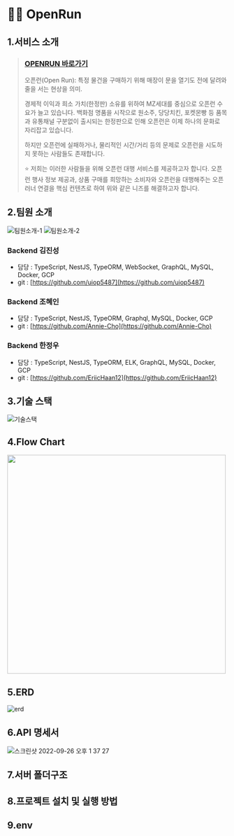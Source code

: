 # 🏃‍♂️ OpenRun

## 1.서비스 소개

> ### [OPENRUN 바로가기](https://openrun.site)
> 오픈런(Open Run): 특정 물건을 구매하기 위해 매장이 문을 열기도 전에 달려와 줄을 서는 현상을 의미.
>
> 경제적 이익과 희소 가치(한정판) 소유를 위하여 MZ세대를 중심으로 오픈런 수요가 늘고 있습니다. 백화점 명품을 시작으로 원소주, 당당치킨, 포켓몬빵 등 품목과 유통채널 구분없이 출시되는 한정판으로 인해 오픈런은 이제 하나의 문화로 자리잡고 있습니다.
> 
> 하지만 오픈런에 실패하거나, 물리적인 시간/거리 등의 문제로 오픈런을 시도하지 못하는 사람들도 존재합니다.
>
> ⭐️ 저희는 이러한 사람들을 위해 오픈런 대행 서비스를 제공하고자 합니다. 오픈런 행사 정보 제공과, 상품 구매를 희망하는 소비자와 오픈런을 대행해주는 오픈러너 연결을 핵심 컨텐츠로 하여 위와 같은 니즈를 해결하고자 합니다.

## 2.팀원 소개
![팀원소개-1](https://user-images.githubusercontent.com/99185757/192174460-f6fc2b03-e1bb-4904-a871-57b68585ddbe.png)
![팀원소개-2](https://user-images.githubusercontent.com/99185757/192174469-792495d1-0a95-43df-8b8b-260b12d833fa.png)

### Backend 김진성

- 담당 : TypeScript, NestJS, TypeORM, WebSocket, GraphQL, MySQL, Docker, GCP
- git : [https://github.com/uiop5487](https://github.com/uiop5487)

### Backend 조혜인

- 담당 : TypeScript, NestJS, TypeORM, Graphql, MySQL, Docker, GCP
- git : [https://github.com/Annie-Cho](https://github.com/Annie-Cho)

### Backend 한정우

- 담당 : TypeScript, NestJS, TypeORM, ELK, GraphQL, MySQL, Docker, GCP
- git : [https://github.com/EriicHaan12](https://github.com/EriicHaan12)

## 3.기술 스택
![기술스택](https://user-images.githubusercontent.com/99185757/192178471-ee8d61e0-2d86-4104-a075-7b37dbcb31fb.png)

## 4.Flow Chart
<img src="https://user-images.githubusercontent.com/99185757/192178557-9c3a7518-2752-4791-96a4-303ff809b93f.png" width="500">

## 5.ERD
![erd](https://user-images.githubusercontent.com/99185757/192178709-39681dee-a64a-447f-a9ba-815b4d8960c3.png)

## 6.API 명세서
![스크린샷 2022-09-26 오후 1 37 27](https://user-images.githubusercontent.com/99185757/192194930-b2a2d227-8218-4f4f-96c7-66f678a46a16.png)

## 7.서버 폴더구조

## 8.프로젝트 설치 및 실행 방법

## 9.env
